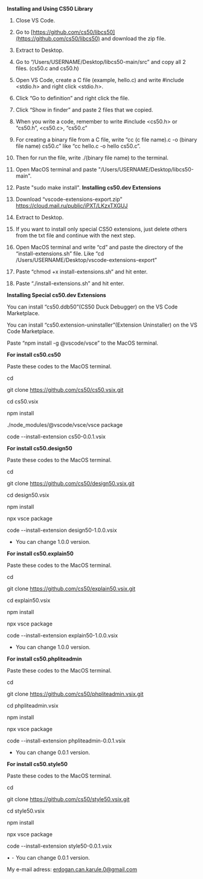 **Installing and Using CS50 Library**
1. Close VS Code.
2. Go to [https://github.com/cs50/libcs50](https://github.com/cs50/libcs50) and download the zip file.
3. Extract to Desktop.
4. Go to “/Users/USERNAME/Desktop/libcs50-main/src” and copy all 2 files. (cs50.c and cs50.h)
5. Open VS Code, create a C file (example, hello.c) and write #include <stdio.h> and right click <stdio.h>.
6. Click “Go to definition” and right click the file.
7. Click “Show in finder” and paste 2 files that we copied.
8. When you write a code, remember to write #include <cs50.h> or “cs50.h”, <cs50.c>, “cs50.c”
9. For creating a binary file from a C file, write “cc (c file name).c -o (binary file name) cs50.c” like “cc hello.c -o hello cs50.c”.
10. Then for run the file, write ./(binary file name) to the terminal.

11. Open MacOS terminal and paste "/Users/USERNAME/Desktop/libcs50-main".
12. Paste "sudo make install".
**Installing cs50.dev Extensions**
13. Download “vscode-extensions-export.zip” https://cloud.mail.ru/public/iPXT/LKzxTXGUJ
14. Extract to Desktop.
15. If you want to install only special CS50 extensions, just delete others from the txt file and continue with the next step.
16. Open MacOS terminal and write “cd” and paste the directory of the “install-extensions.sh” file. Like “cd /Users/USERNAME/Desktop/vscode-extensions-export”
17. Paste “chmod +x install-extensions.sh” and hit enter.
18. Paste “./install-extensions.sh” and hit enter.

**Installing Special cs50.dev Extensions**

You can install “cs50.ddb50”(CS50 Duck Debugger) on the VS Code Marketplace.

You can install “cs50.extension-uninstaller”(Extension Uninstaller) on the VS Code Marketplace.

Paste “npm install -g @vscode/vsce” to the MacOS terminal.

**For install cs50.cs50**
  
Paste these codes to the MacOS terminal.

cd

git clone https://github.com/cs50/cs50.vsix.git

cd cs50.vsix

npm install

./node_modules/@vscode/vsce/vsce package

code --install-extension cs50-0.0.1.vsix

**For install cs50.design50**

Paste these codes to the MacOS terminal.

cd

git clone https://github.com/cs50/design50.vsix.git

cd design50.vsix

npm install

npx vsce package

code --install-extension design50-1.0.0.vsix

- You can change 1.0.0 version.

**For install cs50.explain50**

Paste these codes to the MacOS terminal.

cd

git clone https://github.com/cs50/explain50.vsix.git

cd explain50.vsix

npm install

npx vsce package

code --install-extension explain50-1.0.0.vsix

- You can change 1.0.0 version.

**For install cs50.phpliteadmin**

Paste these codes to the MacOS terminal.

cd

git clone https://github.com/cs50/phpliteadmin.vsix.git

cd phpliteadmin.vsix

npm install

npx vsce package

code --install-extension phpliteadmin-0.0.1.vsix

- You can change 0.0.1 version.

**For install cs50.style50**

Paste these codes to the MacOS terminal.

cd

git clone https://github.com/cs50/style50.vsix.git

cd style50.vsix

npm install

npx vsce package

code --install-extension style50-0.0.1.vsix

• ⁃ You can change 0.0.1 version.

My e-mail adress: erdogan.can.karule.0@gmail.com
